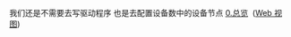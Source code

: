 我们还是不需要去写驱动程序
也是去配置设备数中的设备节点
[0.总览](onenote:https://d.docs.live.net/52d4b76bb0ffcf51/Documents/\(RK3568\)Linux驱动开发/第二十六期_LCD.one#0.总览&section-id={941C41F9-0C10-42B9-BBD5-4E4ABC5B7873}&page-id={74E0BDBB-CBB0-47AE-AA31-7DF89B083F39}&end)  ([Web 视图](https://onedrive.live.com/view.aspx?resid=52D4B76BB0FFCF51%21se8c325913f784bf694d429e5ee2ab2be&id=documents&wd=target%28%E7%AC%AC%E4%BA%8C%E5%8D%81%E5%85%AD%E6%9C%9F_LCD.one%7C941C41F9-0C10-42B9-BBD5-4E4ABC5B7873%2F0.%E6%80%BB%E8%A7%88%7C74E0BDBB-CBB0-47AE-AA31-7DF89B083F39%2F%29))






